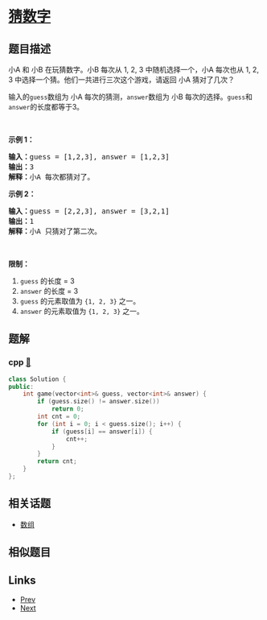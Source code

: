 
# [猜数字](https://leetcode-cn.com/problems/guess-numbers)

## 题目描述

<p>小A 和 小B 在玩猜数字。小B 每次从 1, 2, 3 中随机选择一个，小A 每次也从 1, 2, 3 中选择一个猜。他们一共进行三次这个游戏，请返回 小A 猜对了几次？</p>

<p>输入的<code>guess</code>数组为 小A 每次的猜测，<code>answer</code>数组为 小B 每次的选择。<code>guess</code>和<code>answer</code>的长度都等于3。</p>

<p> </p>

<p><strong>示例 1：</strong></p>

<pre>
<strong>输入：</strong>guess = [1,2,3], answer = [1,2,3]
<strong>输出：</strong>3
<strong>解释：</strong>小A 每次都猜对了。</pre>

<p><strong>示例 2：</strong></p>

<pre>
<strong>输入：</strong>guess = [2,2,3], answer = [3,2,1]
<strong>输出：</strong>1
<strong>解释：</strong>小A 只猜对了第二次。</pre>

<p> </p>

<p><strong>限制：</strong></p>

<ol>
	<li><code>guess</code> 的长度 = 3</li>
	<li><code>answer</code> 的长度 = 3</li>
	<li><code>guess</code> 的元素取值为 <code>{1, 2, 3}</code> 之一。</li>
	<li><code>answer</code> 的元素取值为 <code>{1, 2, 3}</code> 之一。</li>
</ol>


## 题解

### cpp [🔗](guess-numbers.cpp) 
```cpp
class Solution {
public:
    int game(vector<int>& guess, vector<int>& answer) {
        if (guess.size() != answer.size())
            return 0;
        int cnt = 0;
        for (int i = 0; i < guess.size(); i++) {
            if (guess[i] == answer[i]) {
                cnt++;
            }
        }
        return cnt;
    }
};
```


## 相关话题

- [数组](https://leetcode-cn.com/tag/array) 


## 相似题目



## Links

- [Prev](../count-elements-with-strictly-smaller-and-greater-elements/README.md) 
- [Next](../is-unique-lcci/README.md) 


